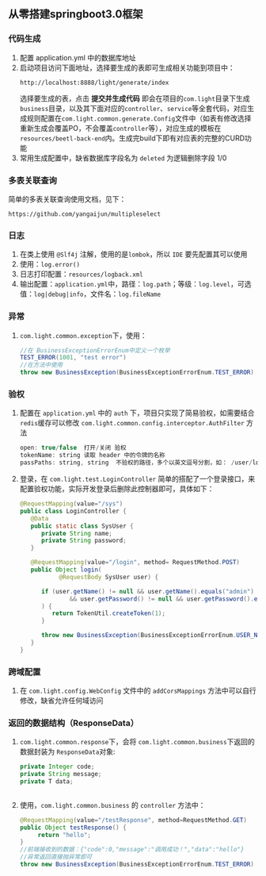 ## 从零搭建springboot3.0框架

### 代码生成
1. 配置 application.yml 中的数据库地址
2. 启动项目访问下面地址，选择要生成的表即可生成相关功能到项目中：
    ```
    http://localhost:8888/light/generate/index
    ```
   选择要生成的表，点击 **提交并生成代码** 即会在项目的`com.light`目录下生成`business`目录，以及其下面对应的`controller`、`service`等全套代码，对应生成规则配置在`com.light.common.generate.Config`文件中（如表有修改选择重新生成会覆盖PO，不会覆盖`controller`等），对应生成的模板在`resources/beetl-back-end`内。生成完build下即有对应表的完整的CURD功能
3. 常用生成配置中，缺省数据库字段名为 `deleted` 为逻辑删除字段 1/0

### 多表关联查询
简单的多表关联查询使用文档，见下：
```
https://github.com/yangaijun/multipleselect
```

### 日志
1. 在类上使用 `@Slf4j` 注解，使用的是`lombok`，所以 `IDE` 要先配置其可以使用
2. 使用：`log.error()`
3. 日志打印配置：`resources/logback.xml`
4. 输出配置：`application.yml`中，路径：`log.path`；等级：`log.level`，可选值：`log|debug|info`，文件名：`log.fileName`

### 异常
1. `com.light.common.exception`下，使用：
   ```java
   //在 BusinessExceptionErrorEnum中定义一个枚举
   TEST_ERROR(1001, "test error")
   //在方法中使用
   throw new BusinessException(BusinessExceptionErrorEnum.TEST_ERROR)

### 验权
1. 配置在 `application.yml` 中的 `auth` 下，项目只实现了简易验权，如需要结合`redis`缓存可以修改 `com.light.common.config.interceptor.AuthFilter` 方法
   ```java
   open: true/false  打开/关闭 验权
   tokenName: string 读取 header 中的令牌的名称
   passPaths: string, string  不验权的路径，多个以英文逗号分割，如： /user/login, /user/register
2. 登录，在 `com.light.test.LoginController` 简单的搭配了一个登录接口，来配置验权功能，实际开发登录后删除此控制器即可，具体如下：
   ```java
   @RequestMapping(value="/sys")
   public class LoginController {
      @Data
      public static class SysUser {
         private String name;
         private String password;
      }
   
      @RequestMapping(value="/login", method= RequestMethod.POST)
      public Object login(
              @RequestBody SysUser user) {
   
         if (user.getName() != null && user.getName().equals("admin")
                 && user.getPassword() != null && user.getPassword().equals("123456")
         ) {
            return TokenUtil.createToken(1);
         }
   
         throw new BusinessException(BusinessExceptionErrorEnum.USER_NAME_OR_PASSWORD_ERROR);
      }
   }
   
### 跨域配置
1. 在 `com.light.config.WebConfig` 文件中的 `addCorsMappings` 方法中可以自行修改，缺省允许任何域访问

### 返回的数据结构（ResponseData）

1. `com.light.common.response`下，会将 `com.light.common.business`下返回的数据封装为 `ResponseData`对象:
   ```java
   private Integer code;
   private String message;
   private T data;
  
2. 使用，`com.light.common.business` 的 `controller` 方法中：
   ```java
   @RequestMapping(value="/testResponse", method=RequestMethod.GET)
   public Object testResponse() { 
        return "hello";
   }
   //前端接收到的数据：{"code":0,"message":"调用成功！","data":"hello"}
   //异常返回直接抛异常即可
   throw new BusinessException(BusinessExceptionErrorEnum.TEST_ERROR)
  
